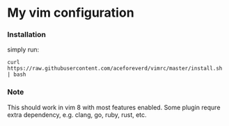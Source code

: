 # My vim configuration

### Installation
simply run:

    curl https://raw.githubusercontent.com/aceforeverd/vimrc/master/install.sh | bash


### Note
This should work in vim 8 with most features enabled.
Some plugin requre extra dependency, e.g. clang, go, ruby, rust, etc.
